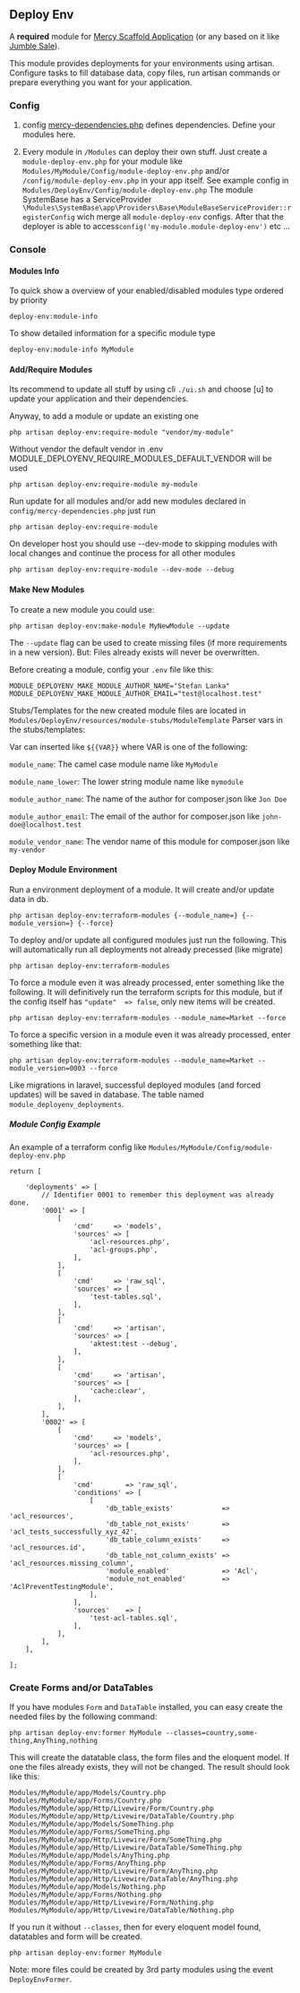 ## Deploy Env

A **required** module for [Mercy Scaffold Application](https://github.com/AKlebeLaravel/MercyScaffold.git)
(or any based on it like [Jumble Sale](https://github.com/AKlebeLaravel/JumbleSale.git)).

This module provides deployments for your environments using artisan.
Configure tasks to fill database data, copy files, run artisan commands or prepare
everything you want for your application.

### Config

1) config [mercy-dependencies.php](..%2F..%2Fconfig%2Fmercy-dependencies.php) defines dependencies. Define your modules
   here.

2) Every module in ```/Modules``` can deploy their own stuff. Just create a
   ```module-deploy-env.php``` for your module like
   ```Modules/MyModule/Config/module-deploy-env.php```
   and/or ```/config/module-deploy-env.php``` in your app itself.
   See example config in ```Modules/DeployEnv/Config/module-deploy-env.php```
   The module SystemBase has a
   ServiceProvider ```\Modules\SystemBase\app\Providers\Base\ModuleBaseServiceProvider::registerConfig``` wich merge
   all ```module-deploy-env``` configs.
   After that the deployer is able to access```config('my-module.module-deploy-env')``` etc ...

### Console

#### Modules Info

To quick show a overview of your enabled/disabled modules type ordered by priority

```
deploy-env:module-info
```

To show detailed information for a specific module type

```
deploy-env:module-info MyModule
```

#### Add/Require Modules

Its recommend to update all stuff by using cli ```./ui.sh``` and choose [u] to update your application
and their dependencies.

Anyway, to add a module or update an existing one

```
php artisan deploy-env:require-module "vendor/my-module"
```

Without vendor the default vendor in .env MODULE_DEPLOYENV_REQUIRE_MODULES_DEFAULT_VENDOR will be used

```
php artisan deploy-env:require-module my-module
```

Run update for all modules and/or add new modules declared in ```config/mercy-dependencies.php``` just run

```
php artisan deploy-env:require-module
```

On developer host you should use --dev-mode to skipping modules with local changes and continue the process for all
other modules

```
php artisan deploy-env:require-module --dev-mode --debug
```

#### Make New Modules

To create a new module you could use:

```
php artisan deploy-env:make-module MyNewModule --update
```

The ```--update``` flag can be used to create missing files (if more requirements in a new version).
But: Files already exists will never be overwritten.

Before creating a module, config your ```.env``` file like this:

```
MODULE_DEPLOYENV_MAKE_MODULE_AUTHOR_NAME="Stefan Lanka"
MODULE_DEPLOYENV_MAKE_MODULE_AUTHOR_EMAIL="test@localhost.test"
```

Stubs/Templates for the new created module files are located
in ```Modules/DeployEnv/resources/module-stubs/ModuleTemplate```
Parser vars in the stubs/templates:

Var can inserted like ```${{VAR}}``` where VAR is one of the following:

```module_name```: The camel case module name like ```MyModule```

```module_name_lower```: The lower string module name like ```mymodule```

```module_author_name```: The name of the author for composer.json like ```Jon Doe```

```module_author_email```: The email of the author for composer.json like ```john-doe@localhost.test```

```module_vendor_name```: The vendor name of this module for composer.json like ```my-vendor```

#### Deploy Module Environment

Run a environment deployment of a module. It will create and/or update data in db.

```
php artisan deploy-env:terraform-modules {--module_name=} {--module_version=} {--force}
```

To deploy and/or update all configured modules just run the following. This will automatically run all deployments not
already precessed (like migrate)

```
php artisan deploy-env:terraform-modules
```

To force a module even it was already processed, enter something like the following.
It will definitively run the terraform scripts for this module,
but if the config itself has ```"update"  => false```, only new items will be created.

```
php artisan deploy-env:terraform-modules --module_name=Market --force
```

To force a specific version in a module even it was already processed, enter something like that:

```
php artisan deploy-env:terraform-modules --module_name=Market --module_version=0003 --force
```

Like migrations in laravel, successful deployed modules (and forced updates)
will be saved in database. The table named ```module_deployenv_deployments```.

##### Module Config Example

An example of a terraform config like  ```Modules/MyModule/Config/module-deploy-env.php```

```
return [

    'deployments' => [
        // Identifier 0001 to remember this deployment was already done.
        '0001' => [
            [
                'cmd'     => 'models',
                'sources' => [
                    'acl-resources.php',
                    'acl-groups.php',
                ],
            ],
            [
                'cmd'     => 'raw_sql',
                'sources' => [
                    'test-tables.sql',
                ],
            ],
            [
                'cmd'     => 'artisan',
                'sources' => [
                    'aktest:test --debug',
                ],
            ],
            [
                'cmd'     => 'artisan',
                'sources' => [
                    'cache:clear',
                ],
            ],
        ],
        '0002' => [
            [
                'cmd'     => 'models',
                'sources' => [
                    'acl-resources.php',
                ],
            ],
            [
                'cmd'        => 'raw_sql',
                'conditions' => [
                    [
                        'db_table_exists'            => 'acl_resources',
                        'db_table_not_exists'        => 'acl_tests_successfully_xyz_42',
                        'db_table_column_exists'     => 'acl_resources.id',
                        'db_table_not_column_exists' => 'acl_resources.missing_column',
                        'module_enabled'             => 'Acl',
                        'module_not_enabled'         => 'AclPreventTestingModule',
                    ],
                ],
                'sources'    => [
                    'test-acl-tables.sql',
                ],
            ],
        ],
    ],

];
```

### Create Forms and/or DataTables

If you have modules ```Form``` and ```DataTable``` installed, you can easy create the needed files by the following command:

```
php artisan deploy-env:former MyModule --classes=country,some-thing,AnyThing,nothing
```

This will create the datatable class, the form files and the eloquent model.
If one the files already exists, they will not be changed.
The result should look like this:

```
Modules/MyModule/app/Models/Country.php
Modules/MyModule/app/Forms/Country.php
Modules/MyModule/app/Http/Livewire/Form/Country.php
Modules/MyModule/app/Http/Livewire/DataTable/Country.php
Modules/MyModule/app/Models/SomeThing.php
Modules/MyModule/app/Forms/SomeThing.php
Modules/MyModule/app/Http/Livewire/Form/SomeThing.php
Modules/MyModule/app/Http/Livewire/DataTable/SomeThing.php
Modules/MyModule/app/Models/AnyThing.php
Modules/MyModule/app/Forms/AnyThing.php
Modules/MyModule/app/Http/Livewire/Form/AnyThing.php
Modules/MyModule/app/Http/Livewire/DataTable/AnyThing.php
Modules/MyModule/app/Models/Nothing.php
Modules/MyModule/app/Forms/Nothing.php
Modules/MyModule/app/Http/Livewire/Form/Nothing.php
Modules/MyModule/app/Http/Livewire/DataTable/Nothing.php
```

If you run it without ```--classes```, then for every eloquent model found, datatables and form will be created.

```
php artisan deploy-env:former MyModule
```

Note: more files could be created by 3rd party modules using the event ```DeployEnvFormer```.



